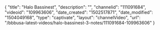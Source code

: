 {
    "title": "Halo Bassinest",
    "description": "",
    "channelid": "111091684",
    "videoid": "109963606",
    "date_created": "1502517871",
    "date_modified": "1504049168",
    "type": "captivate",
    "layout": "channelVideo",
    "url": "\/bbbusa-latest-videos\/halo-bassinest-3-notes\/111091684-109963606"
}